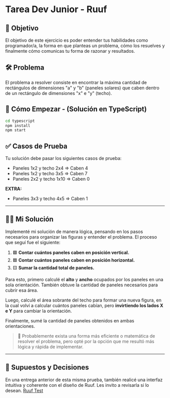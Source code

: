 # Tarea Dev Junior - Ruuf

## 🎯 Objetivo

El objetivo de este ejercicio es poder entender tus habilidades como programador/a, la forma en que planteas un problema, cómo los resuelves y finalmente cómo comunicas tu forma de razonar y resultados.

## 🛠️ Problema

El problema a resolver consiste en encontrar la máxima cantidad de rectángulos de dimensiones "a" y "b" (paneles solares) que caben dentro de un rectángulo de dimensiones "x" e "y" (techo).

## 🚀 Cómo Empezar - (Solución en TypeScript)
```bash
cd typescript
npm install
npm start
```

## ✅ Casos de Prueba

Tu solución debe pasar los siguientes casos de prueba:
- Paneles 1x2 y techo 2x4 ⇒ Caben 4
- Paneles 1x2 y techo 3x5 ⇒ Caben 7
- Paneles 2x2 y techo 1x10 ⇒ Caben 0

**EXTRA:**
- Paneles 3x3 y techo 4x5 ⇒ Caben 1

---

## 🧠💡 Mi Solución

Implementé mi solución de manera lógica, pensando en los pasos necesarios para organizar las figuras y entender el problema. El proceso que seguí fue el siguiente:

1. 🟩 **Contar cuántos paneles caben en posición vertical.**
2. 🟦 **Contar cuántos paneles caben en posición horizontal.**
3. 🟨 **Sumar la cantidad total de paneles.**

Para esto, primero calculé el **alto** y **ancho** ocupados por los paneles en una sola orientación. También obtuve la cantidad de paneles necesarios para cubrir esa área.

Luego, calculé el área sobrante del techo para formar una nueva figura, en la cual volví a calcular cuántos paneles cabían, pero **invirtiendo los lados X e Y** para cambiar la orientación.

Finalmente, sumé la cantidad de paneles obtenidos en ambas orientaciones. 

> 🎲 Probablemente exista una forma más eficiente o matemática de resolver el problema, pero opté por la opción que me resultó más lógica y rápida de implementar.

---

## 🤔 Supuestos y Decisiones

En una entrega anterior de esta misma prueba, también realicé una interfaz intuitiva y coherente con el diseño de Ruuf. Les invito a revisarla si lo desean.
[Ruuf Test](https://ruuf-test.vercel.app/)
